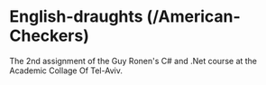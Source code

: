 # English-draughts (/American-Checkers)
The 2nd assignment of the Guy Ronen's C# and .Net course at the Academic Collage Of Tel-Aviv.
